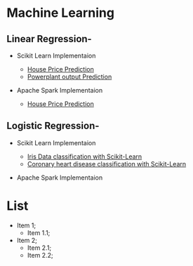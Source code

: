 # Machine Learning

## Linear Regression-

* Scikit Learn Implementaion
	* [House Price Prediction](https://github.com/rohankavari/MachineLearning/blob/main/Linear_regression.ipynb)
	* [Powerplant output Prediction](https://github.com/rohankavari/MachineLearning/blob/main/Energy_Prediction_of_Power_plant.ipynb)

* Apache Spark Implementaion
	* [House Price Prediction](https://github.com/rohankavari/MachineLearning/blob/main/spark_Linear_regression.ipynb)


## Logistic Regression-

* Scikit Learn Implementaion
	* [Iris Data classification with Scikit-Learn](https://github.com/rohankavari/MachineLearning/blob/main/Logistic_Regression_balanced.ipynb)
	* [Coronary heart disease classification with Scikit-Learn](https://github.com/rohankavari/MachineLearning/blob/main/Logistic_Regression_imbalanced.ipynb)

* Apache Spark Implementaion

# List 
* Item 1;
	* Item 1.1;
* Item 2;
	* Item 2.1;
	* Item 2.2;
